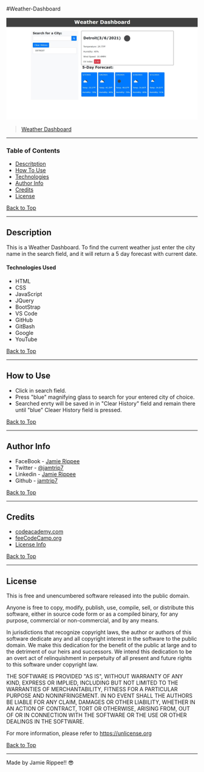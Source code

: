 #Weather-Dashboard

![Dashboard Image](https://github.com/jamtrip7/weather-dashboard/blob/main/assets/screenshot/weather-dashboard-screenshot.jpg)

> [Weather Dashboard](https://jamtrip7.github.io/weather-dashboard/)

---

### Table of Contents

- [Descritption](#description)
- [How To Use](#how-to-use)
- [Technologies](#technologies)
- [Author Info](#author-info)
- [Credits](#credits)
- [License](#license)

[Back to Top](#Weather-Dashboard)

---

## Description

This is a Weather Dashboard. To find the current weather just enter the city name in the search field, and it will return a 5 day forecast with current date.

#### Technologies Used

- HTML
- CSS
- JavaScript
- JQuery
- BootStrap
- VS Code
- GitHub
- GitBash
- Google
- YouTube

[Back to Top](#Weather-Dashboard)

---

## How to Use

- Click in search field.
- Press "blue" magnifying glass to search for your entered city of choice.
- Searched enrty will be saved in in "Clear History" field and remain there until "blue" Cleaer History field is pressed.

[Back to Top](#Weather-Dashboard)

---

## Author Info

- FaceBook - [Jamie Rippee](https://www.facebook.com/jamie.rippee.1/)
- Twitter - [@jamtrip7](https://twitter.com/jamtrip7)
- Linkedin - [Jamie Rippee](https://www.linkedin.com/in/jamie-rippee-28316513/)
- Github - [jamtrip7](https://github.com/jamtrip7)

[Back to Top](#Weather-Dashboard)

---

## Credits

- [codeacademy.com](https://www.codeacdemy.com)
- [feeCodeCamp.org](https://www.freecodecamp.org)
- [License Info](https://choosealicense.com/licenses/unlicense/#)

[Back to Top](#Weather-Dashboard)

---

## License

This is free and unencumbered software released into the public domain.

Anyone is free to copy, modify, publish, use, compile, sell, or
distribute this software, either in source code form or as a compiled
binary, for any purpose, commercial or non-commercial, and by any
means.

In jurisdictions that recognize copyright laws, the author or authors
of this software dedicate any and all copyright interest in the
software to the public domain. We make this dedication for the benefit
of the public at large and to the detriment of our heirs and
successors. We intend this dedication to be an overt act of
relinquishment in perpetuity of all present and future rights to this
software under copyright law.

THE SOFTWARE IS PROVIDED "AS IS", WITHOUT WARRANTY OF ANY KIND,
EXPRESS OR IMPLIED, INCLUDING BUT NOT LIMITED TO THE WARRANTIES OF
MERCHANTABILITY, FITNESS FOR A PARTICULAR PURPOSE AND NONINFRINGEMENT.
IN NO EVENT SHALL THE AUTHORS BE LIABLE FOR ANY CLAIM, DAMAGES OR
OTHER LIABILITY, WHETHER IN AN ACTION OF CONTRACT, TORT OR OTHERWISE,
ARISING FROM, OUT OF OR IN CONNECTION WITH THE SOFTWARE OR THE USE OR
OTHER DEALINGS IN THE SOFTWARE.

For more information, please refer to <https://unlicense.org>

[Back to Top](#Weather-Dashboard)

---

Made by Jamie Rippee!! 😎
